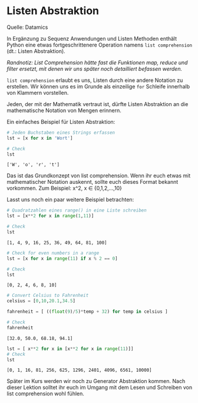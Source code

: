 # Listen Abstraktion 

Quelle: Datamics

In Ergänzung zu Sequenz Anwendungen und Listen Methoden enthält Python eine etwas fortgeschrittenere Operation namens `list comprehension` (dt.: Listen Abstraktion).

*Randnotiz: List Comprehension hätte fast die Funktionen map, reduce und filter ersetzt, mit denen wir uns später noch detailliert befassen werden.*

`list comprehension` erlaubt es uns, Listen durch eine andere Notation zu erstellen. Wir können uns es im Grunde als einzeilige `for` Schleife innerhalb von Klammern vorstellen.

Jeden, der mit der Mathematik vertraut ist, dürfte Listen Abstraktion an die mathematische Notation von Mengen erinnern.

Ein einfaches Beispiel für Listen Abstraktion:


```python
# Jeden Buchstaben eines Strings erfassen
lst = [x for x in 'Wort']
```


```python
# Check
lst
```




    ['W', 'o', 'r', 't']



Das ist das Grundkonzept von list comprehension. Wenn ihr euch etwas mit mathematischer Notation auskennt, sollte euch dieses Format bekannt vorkommen. Zum Beispiel: x^2, x ∈ {0,1,2,...,10}

Lasst uns noch ein paar weitere Beispiel betrachten:


```python
# Quadratzahlen eines range() in eine Liste schreiben
lst = [x**2 for x in range(1,11)]
```


```python
# Check
lst
```




    [1, 4, 9, 16, 25, 36, 49, 64, 81, 100]




```python
# Check for even numbers in a range
lst = [x for x in range(11) if x % 2 == 0]
```


```python
# Check
lst
```




    [0, 2, 4, 6, 8, 10]




```python
# Convert Celsius to Fahrenheit
celsius = [0,10,20.1,34.5]

fahrenheit = [ ((float(9)/5)*temp + 32) for temp in celsius ]

# Check
fahrenheit
```




    [32.0, 50.0, 68.18, 94.1]




```python
lst = [ x**2 for x in [x**2 for x in range(11)]]
# Check
lst
```




    [0, 1, 16, 81, 256, 625, 1296, 2401, 4096, 6561, 10000]



Später im Kurs werden wir noch zu Generator Abstraktion kommen. Nach dieser Lektion solltet ihr euch im Umgang mit dem Lesen und Schreiben von list comprehension wohl fühlen.
